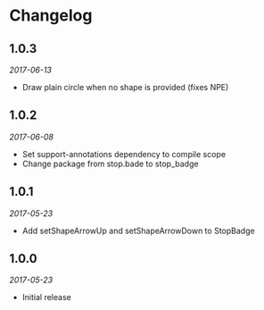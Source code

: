 # Changelog

## 1.0.3

_2017-06-13_

 * Draw plain circle when no shape is provided (fixes NPE)

## 1.0.2

_2017-06-08_

 *  Set support-annotations dependency to compile scope
 *  Change package from stop.bade to stop_badge

## 1.0.1

_2017-05-23_

 *  Add setShapeArrowUp and setShapeArrowDown to StopBadge

## 1.0.0

_2017-05-23_

 * Initial release